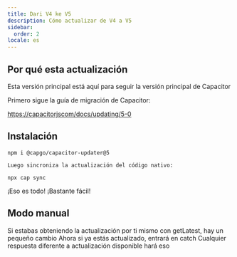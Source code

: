 ```yaml
---
title: Dari V4 ke V5
description: Cómo actualizar de V4 a V5
sidebar:
  order: 2
locale: es
---
```


## Por qué esta actualización

Esta versión principal está aquí para seguir la versión principal de Capacitor

Primero sigue la guía de migración de Capacitor:

[https://capacitorjscom/docs/updating/5-0](https://capacitorjscom/docs/updating/5-0/)

## Instalación

`npm i @capgo/capacitor-updater@5`

`Luego sincroniza la actualización del código nativo:`

`npx cap sync`

¡Eso es todo! ¡Bastante fácil!

## Modo manual

Si estabas obteniendo la actualización por ti mismo con getLatest, hay un pequeño cambio
Ahora si ya estás actualizado, entrará en catch
Cualquier respuesta diferente a actualización disponible hará eso
